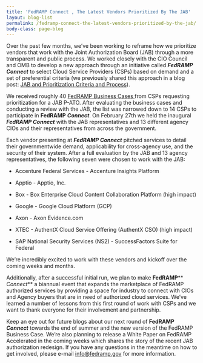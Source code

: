 ```yaml
---
title: 'FedRAMP Connect , The Latest Vendors Prioritized By The JAB'
layout: blog-list
permalink: /fedramp-connect-the-latest-vendors-prioritized-by-the-jab/
body-class: page-blog
---
```

Over the past few months, we’ve been working to reframe how we prioritize vendors that work with the Joint Authorization Board (JAB) through a more transparent and public process. We worked closely with the CIO Council and OMB to develop a new approach through an initiative called **_FedRAMP Connect_** to select Cloud Service Providers (CSPs) based on demand and a set of preferential criteria (we previously shared this approach in a blog post: [JAB and Prioritization Criteria and Process](https://www.fedramp.gov/fedramp-jab-prioritization-criteria-and-process/)).

We received roughly 40 [FedRAMP Business Cases ](https://s3.amazonaws.com/sitesusa/wp-content/uploads/sites/482/2016/06/FedRAMP-Business-Case-Form_Interactive_161121v2.pdf)from CSPs requesting prioritization for a JAB P-ATO. After evaluating the business cases and conducting a review with the JAB, the list was narrowed down to 14 CSPs to participate in **FedRAMP** **_Connect_**. On February 27th we held the inaugural **_FedRAMP Connect_** with the JAB representatives and 13 different agency CIOs and their representatives from across the government.

Each vendor presenting at **_FedRAMP Connect_** pitched services to detail their governmentwide demand, applicability for cross-agency use, and the security of their system. After a full evaluation by the JAB and 13 agency representatives, the following seven were chosen to work with the JAB:

* Accenture Federal Services - Accenture Insights Platform

* Apptio - Apptio, Inc.

* Box - Box Enterprise Cloud Content Collaboration Platform (high impact)

* Google - Google Cloud Platform (GCP)

* Axon - Axon Evidence.com

* XTEC - AuthentX Cloud Service Offering (AuthentX CSO) (high impact)

* SAP National Security Services (NS2) - SuccessFactors Suite for Federal


We’re incredibly excited to work with these vendors and kickoff over the coming weeks and months.

Additionally, after a successful initial run, we plan to make **FedRAMP**** _Connect_** a biannual event that expands the marketplace of FedRAMP authorized services by providing a space for industry to connect with CIOs and Agency buyers that are in need of authorized cloud services. We’ve learned a number of lessons from this first round of work with CSPs and we want to thank everyone for their involvement and partnership.

Keep an eye out for future blogs about our next round of **FedRAMP** **_Connect_** towards the end of summer and the new version of the FedRAMP Business Case. We’re also planning to release a White Paper on FedRAMP Accelerated in the coming weeks which shares the story of the recent JAB authorization redesign. If you have any questions in the meantime on how to get involved, please e-mail [info@fedramp.gov](mailto:info@fedramp.gov) for more information.
